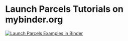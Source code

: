 # Launch Parcels Tutorials on mybinder.org

[![Launch Parcels Examples in Binder](https://mybinder.org/badge.svg)](https://mybinder.org/v2/gh/willirath/parcels_examples_binder/master?urlpath=lab/tree/parcels_examples/parcels_tutorial.ipynb)
